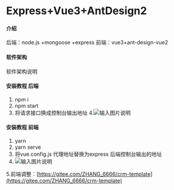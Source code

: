 # Express+Vue3+AntDesign2

#### 介绍
后端：node.js +mongoose +express
前端：vue3+ant-design-vue2

#### 软件架构
软件架构说明


#### 安装教程 后端

1.  npm i
2.  npm start
3. 将请求接口换成控制台输出地址
4.![输入图片说明](https://images.gitee.com/uploads/images/2021/0716/111807_c2945dc1_5452088.png "屏幕截图.png")


#### 安装教程 前端

1.  yarn
2.  yarn serve
3.  将vue.config.js 代理地址替换为express 后端控制台输出的地址
4. ![输入图片说明](https://images.gitee.com/uploads/images/2021/0716/112510_b6a3dcf2_5452088.png "屏幕截图.png")

5.前端调整：[https://gitee.com/ZHANG_6666/crm-template](https://gitee.com/ZHANG_6666/crm-template)





